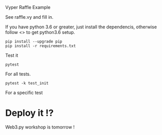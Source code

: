 Vyper Raffle Example

See raffle.vy and fill in.


If you have python 3.6 or greater, just install the dependencis, otherwise follow <> to get python3.6 setup.


```
pip install --upgrade pip
pip install -r requirements.txt
```


Test it

```
pytest
```
For all tests.

```
pytest -k test_init
```
For a specific test

Deploy it !?
============

Web3.py workshop is tomorrow !
